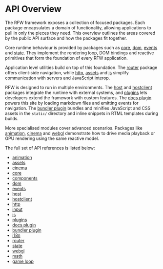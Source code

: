 # API Overview

The RFW framework exposes a collection of focused packages. Each package
encapsulates a domain of functionality, allowing applications to pull in
only the pieces they need. This overview outlines the areas covered by the
public API surface and how the packages fit together.

Core runtime behaviour is provided by packages such as
[core](core), [dom](dom), [events](events) and
[state](state). They implement the rendering loop, DOM bindings and
reactive primitives that form the foundation of every RFW application.

Application level utilities build on top of this foundation. The
[router](router) package offers client‑side navigation, while
[http](http), [assets](assets) and [js](js) simplify communication with servers and
JavaScript interop.

RFW is designed to run in multiple environments. The [host](host) and
[hostclient](hostclient) packages integrate the runtime with external
systems, and [plugins](plugins) lets developers extend the framework
with custom features. The [docs plugin](docs-plugin) powers this site
by loading markdown files and emitting events for navigation. The
[bundler plugin](bundler-plugin) bundles and minifies JavaScript and
CSS assets in the `static/` directory and inline snippets in RTML
templates during builds.

More specialised modules cover advanced scenarios. Packages like
[animation](animation), [cinema](cinema) and
[webgl](webgl) demonstrate how to drive media playback or GPU
rendering using the same reactive model.

The full set of API references is listed below:

- [animation](animation)
- [assets](assets)
- [cinema](cinema)
- [core](core)
- [components](components)
- [dom](dom)
- [events](events)
- [host](host)
- [hostclient](hostclient)
- [http](http)
- [input](input)
- [js](js)
- [plugins](plugins)
- [docs plugin](docs-plugin)
- [bundler plugin](bundler-plugin)
- [i18n](i18n)
- [router](router)
- [state](state)
- [webgl](webgl)
- [math](math)
- [game loop](game-loop)

